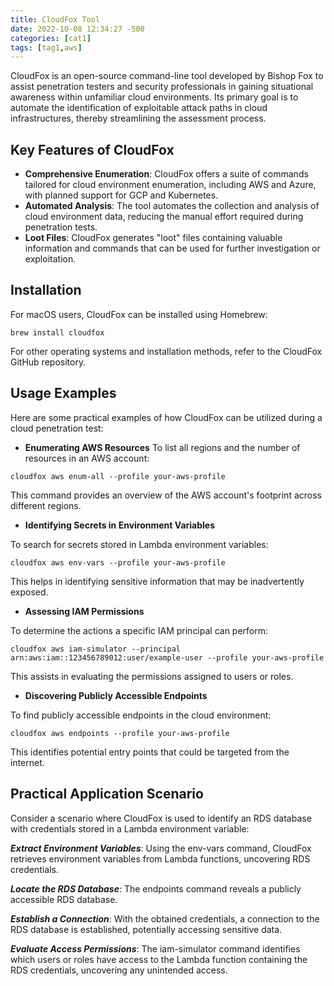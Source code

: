 ```yaml
---
title: CloudFox Tool
date: 2022-10-08 12:34:27 -500
categories: [cat1]
tags: [tag1,aws]
---
```


CloudFox is an open-source command-line tool developed by Bishop Fox to assist penetration testers and security professionals in gaining situational awareness within unfamiliar cloud environments. Its primary goal is to automate the identification of exploitable attack paths in cloud infrastructures, thereby streamlining the assessment process.

## Key Features of CloudFox

- **Comprehensive Enumeration**: CloudFox offers a suite of commands tailored for cloud environment enumeration, including AWS and Azure, with planned support for GCP and Kubernetes.
- **Automated Analysis**: The tool automates the collection and analysis of cloud environment data, reducing the manual effort required during penetration tests.
- **Loot Files**: CloudFox generates "loot" files containing valuable information and commands that can be used for further investigation or exploitation.

## Installation

For macOS users, CloudFox can be installed using Homebrew:

```
brew install cloudfox
```

For other operating systems and installation methods, refer to the CloudFox GitHub repository.

## Usage Examples

Here are some practical examples of how CloudFox can be utilized during a cloud penetration test:

- **Enumerating AWS Resources**
To list all regions and the number of resources in an AWS account:

```
cloudfox aws enum-all --profile your-aws-profile
```
This command provides an overview of the AWS account's footprint across different regions.

- **Identifying Secrets in Environment Variables**

To search for secrets stored in Lambda environment variables:

```
cloudfox aws env-vars --profile your-aws-profile
```
This helps in identifying sensitive information that may be inadvertently exposed.

- **Assessing IAM Permissions**

To determine the actions a specific IAM principal can perform:

 ```
cloudfox aws iam-simulator --principal arn:aws:iam::123456789012:user/example-user --profile your-aws-profile
 ```
This assists in evaluating the permissions assigned to users or roles.

 - **Discovering Publicly Accessible Endpoints**

To find publicly accessible endpoints in the cloud environment:

 ```
 cloudfox aws endpoints --profile your-aws-profile
 ```

 This identifies potential entry points that could be targeted from the internet.

## Practical Application Scenario

Consider a scenario where CloudFox is used to identify an RDS database with credentials stored in a Lambda environment variable:

***Extract Environment Variables***: Using the env-vars command, CloudFox retrieves environment variables from Lambda functions, uncovering RDS credentials.

***Locate the RDS Database***: The endpoints command reveals a publicly accessible RDS database.

***Establish a Connection***: With the obtained credentials, a connection to the RDS database is established, potentially accessing sensitive data.

***Evaluate Access Permissions***: The iam-simulator command identifies which users or roles have access to the Lambda function containing the RDS credentials, uncovering any unintended access.

